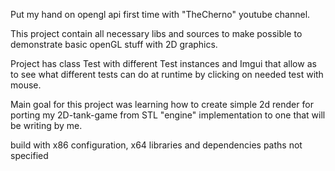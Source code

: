 Put my hand on opengl api first time with "TheCherno" youtube channel.

This project contain all necessary libs and sources to make possible to demonstrate basic openGL stuff with 2D graphics.

Project has class Test with different Test instances and Imgui that allow as to see what different tests can do at runtime by clicking on needed test with mouse.

Main goal for this project was learning how to create simple 2d render for porting my 2D-tank-game from STL "engine" implementation to one that will be writing by me.

build with x86 configuration, x64 libraries and dependencies paths not specified